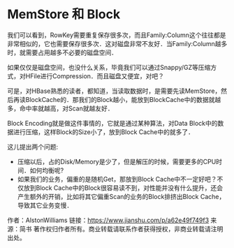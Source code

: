 # MemStore 和 Block

我们可以看到，RowKey需要重复保存很多次，而且Family:Column这个往往都是非常相似的，它也需要保存很多次．这对磁盘非常不友好．当Family:Column越多时，就需要占用越多不必要的磁盘空间．

如果仅仅是磁盘空间，也没什么关系，毕竟我们可以通过Snappy/GZ等压缩方式，对HFile进行Compression．而且磁盘又便宜，对吧？

可是，对HBase熟悉的读者，都知道，当读取数据时，是需要先读MemStore，然后再读BlockCache的．那我们的Block越小，能放到BlockCache中的数据就越多，命中率就越高，对Scan就越友好．

Block Encoding就是做这件事情的，它就是通过某种算法，对Data Block中的数据进行压缩，这样Block的Size小了，放到Block Cache中的就多了．

这儿提出两个问题:

- 压缩以后，占的Disk/Memory是少了，但是解压的时候，需要更多的CPU时间．如何均衡呢?
- 如果我们的业务，偏重的是随机Get，那放到Block Cache中不一定好吧？不仅放到Block Cache中的Block很容易读不到，对性能并没有什么提升，还会产生额外的开销，比如将其它偏重Scan的业务的Block排挤出Block Cache，导致其它业务变慢．



作者：AlstonWilliams
链接：https://www.jianshu.com/p/a62e49f749f3
来源：简书
著作权归作者所有。商业转载请联系作者获得授权，非商业转载请注明出处。
